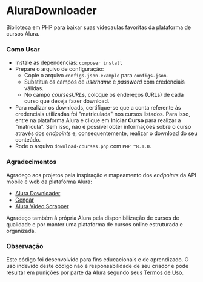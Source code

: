 # AluraDownloader
Biblioteca em PHP para baixar suas videoaulas favoritas da plataforma de cursos Alura.

### Como Usar
- Instale as dependencias: ```composer install```
- Prepare o arquivo de configuração:
    - Copie o arquivo ```configs.json.example``` para ```configs.json```.
    - Substitua os campos de _username_ e _password_ com credenciais válidas. 
    - No campo _coursesURLs_, coloque os endereços (URLs) de cada curso que deseja fazer download.
- Para realizar os downloads, certifique-se que a conta referente às credenciais utilizadas foi "matriculada" nos cursos listados. Para isso, entre na plataforma Alura e clique em __Iniciar Curso__ para realizar a "matrícula". Sem isso, não é possível obter informações sobre o curso através dos _endpoints_ e, consequentemente, realizar o download do seu conteúdo.
- Rode o arquivo ```download-courses.php``` com ```PHP ^8.1.0```.

### Agradecimentos
Agradeço aos projetos pela inspiração e mapeamento dos _endpoints_ da API mobile e web da plataforma Alura:

- [Alura Downloader](https://github.com/SirSavio/alura-downloader)
- [Gengar](https://github.com/v4p0r/gengar)
- [Alura Video Scrapper](https://github.com/reinaldomoreira/alura-video-scrapper)

Agradeço também à própria Alura pela disponibilização de cursos de qualidade e por manter uma plataforma de cursos online estruturada e organizada.

### Observação
Este código foi desenvolvido para fins educacionais e de aprendizado. O uso indevido deste código não é responsabilidade de seu criador e pode resultar em punições por parte da Alura segundo seus [Termos de Uso](https://www.alura.com.br/termos-de-uso).
